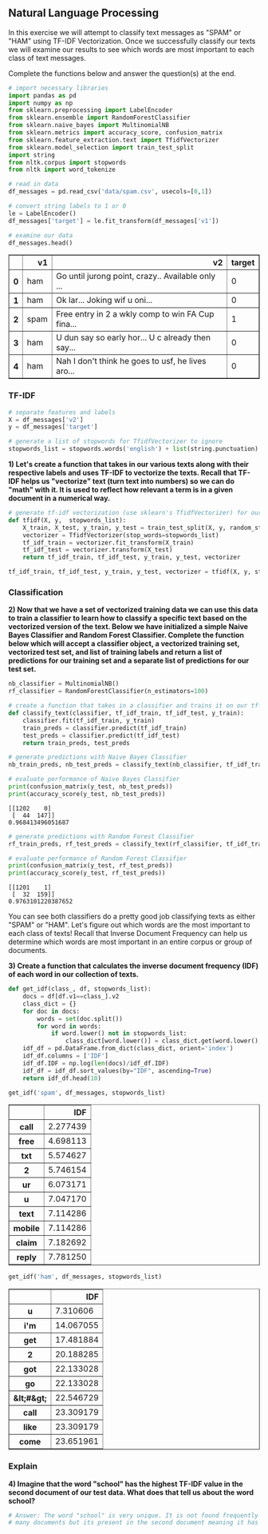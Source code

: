 ## Natural Language Processing

In this exercise we will attempt to classify text messages as "SPAM" or "HAM" using TF-IDF Vectorization. Once we successfully classify our texts we will examine our results to see which words are most important to each class of text messages. 

Complete the functions below and answer the question(s) at the end. 


```python
# import necessary libraries 
import pandas as pd
import numpy as np
from sklearn.preprocessing import LabelEncoder
from sklearn.ensemble import RandomForestClassifier
from sklearn.naive_bayes import MultinomialNB
from sklearn.metrics import accuracy_score, confusion_matrix
from sklearn.feature_extraction.text import TfidfVectorizer
from sklearn.model_selection import train_test_split
import string
from nltk.corpus import stopwords
from nltk import word_tokenize
```


```python
# read in data
df_messages = pd.read_csv('data/spam.csv', usecols=[0,1])

# convert string labels to 1 or 0 
le = LabelEncoder()
df_messages['target'] = le.fit_transform(df_messages['v1'])

# examine our data
df_messages.head()
```




<div>
<style scoped>
    .dataframe tbody tr th:only-of-type {
        vertical-align: middle;
    }

    .dataframe tbody tr th {
        vertical-align: top;
    }

    .dataframe thead th {
        text-align: right;
    }
</style>
<table border="1" class="dataframe">
  <thead>
    <tr style="text-align: right;">
      <th></th>
      <th>v1</th>
      <th>v2</th>
      <th>target</th>
    </tr>
  </thead>
  <tbody>
    <tr>
      <th>0</th>
      <td>ham</td>
      <td>Go until jurong point, crazy.. Available only ...</td>
      <td>0</td>
    </tr>
    <tr>
      <th>1</th>
      <td>ham</td>
      <td>Ok lar... Joking wif u oni...</td>
      <td>0</td>
    </tr>
    <tr>
      <th>2</th>
      <td>spam</td>
      <td>Free entry in 2 a wkly comp to win FA Cup fina...</td>
      <td>1</td>
    </tr>
    <tr>
      <th>3</th>
      <td>ham</td>
      <td>U dun say so early hor... U c already then say...</td>
      <td>0</td>
    </tr>
    <tr>
      <th>4</th>
      <td>ham</td>
      <td>Nah I don't think he goes to usf, he lives aro...</td>
      <td>0</td>
    </tr>
  </tbody>
</table>
</div>



### TF-IDF


```python
# separate features and labels 
X = df_messages['v2']
y = df_messages['target']

# generate a list of stopwords for TfidfVectorizer to ignore
stopwords_list = stopwords.words('english') + list(string.punctuation)
```

<b>1) Let's create a function that takes in our various texts along with their respective labels and uses TF-IDF to vectorize the texts.  Recall that TF-IDF helps us "vectorize" text (turn text into numbers) so we can do "math" with it.  It is used to reflect how relevant a term is in a given document in a numerical way. </b>


```python
# generate tf-idf vectorization (use sklearn's TfidfVectorizer) for our data
def tfidf(X, y,  stopwords_list): 
    X_train, X_test, y_train, y_test = train_test_split(X, y, random_state=42)
    vectorizer = TfidfVectorizer(stop_words=stopwords_list)
    tf_idf_train = vectorizer.fit_transform(X_train)
    tf_idf_test = vectorizer.transform(X_test)
    return tf_idf_train, tf_idf_test, y_train, y_test, vectorizer
```


```python
tf_idf_train, tf_idf_test, y_train, y_test, vectorizer = tfidf(X, y, stopwords_list)
```

### Classification

<b>2) Now that we have a set of vectorized training data we can use this data to train a classifier to learn how to classify a specific text based on the vectorized version of the text. Below we have initialized a simple Naive Bayes Classifier and Random Forest Classifier. Complete the function below which will accept a classifier object, a vectorized training set, vectorized test set, and list of training labels and return a list of predictions for our training set and a separate list of predictions for our test set.</b> 


```python
nb_classifier = MultinomialNB()
rf_classifier = RandomForestClassifier(n_estimators=100)
```


```python
# create a function that takes in a classifier and trains it on our tf-idf vectors and generates test and train predictiions
def classify_text(classifier, tf_idf_train, tf_idf_test, y_train):
    classifier.fit(tf_idf_train, y_train)
    train_preds = classifier.predict(tf_idf_train)
    test_preds = classifier.predict(tf_idf_test)
    return train_preds, test_preds
```


```python
# generate predictions with Naive Bayes Classifier
nb_train_preds, nb_test_preds = classify_text(nb_classifier, tf_idf_train, tf_idf_test, y_train)

# evaluate performance of Naive Bayes Classifier
print(confusion_matrix(y_test, nb_test_preds))
print(accuracy_score(y_test, nb_test_preds))
```

    [[1202    0]
     [  44  147]]
    0.968413496051687



```python
# generate predictions with Random Forest Classifier
rf_train_preds, rf_test_preds = classify_text(rf_classifier, tf_idf_train, tf_idf_test, y_train)

# evaluate performance of Random Forest Classifier
print(confusion_matrix(y_test, rf_test_preds))
print(accuracy_score(y_test, rf_test_preds))
```

    [[1201    1]
     [  32  159]]
    0.9763101220387652


You can see both classifiers do a pretty good job classifying texts as either "SPAM" or "HAM". Let's figure out which words are the most important to each class of texts! Recall that Inverse Document Frequency can help us determine which words are most important in an entire corpus or group of documents. 

<b>3) Create a function that calculates the inverse document frequency (IDF) of each word in our collection of texts.</b>


```python
def get_idf(class_, df, stopwords_list):
    docs = df[df.v1==class_].v2
    class_dict = {} 
    for doc in docs:
        words = set(doc.split())
        for word in words:
            if word.lower() not in stopwords_list: 
                class_dict[word.lower()] = class_dict.get(word.lower(), 0) + 1
    idf_df = pd.DataFrame.from_dict(class_dict, orient='index')
    idf_df.columns = ['IDF']
    idf_df.IDF = np.log(len(docs)/idf_df.IDF)
    idf_df = idf_df.sort_values(by="IDF", ascending=True)
    return idf_df.head(10)
```


```python
get_idf('spam', df_messages, stopwords_list)
```




<div>
<style scoped>
    .dataframe tbody tr th:only-of-type {
        vertical-align: middle;
    }

    .dataframe tbody tr th {
        vertical-align: top;
    }

    .dataframe thead th {
        text-align: right;
    }
</style>
<table border="1" class="dataframe">
  <thead>
    <tr style="text-align: right;">
      <th></th>
      <th>IDF</th>
    </tr>
  </thead>
  <tbody>
    <tr>
      <th>call</th>
      <td>2.277439</td>
    </tr>
    <tr>
      <th>free</th>
      <td>4.698113</td>
    </tr>
    <tr>
      <th>txt</th>
      <td>5.574627</td>
    </tr>
    <tr>
      <th>2</th>
      <td>5.746154</td>
    </tr>
    <tr>
      <th>ur</th>
      <td>6.073171</td>
    </tr>
    <tr>
      <th>u</th>
      <td>7.047170</td>
    </tr>
    <tr>
      <th>text</th>
      <td>7.114286</td>
    </tr>
    <tr>
      <th>mobile</th>
      <td>7.114286</td>
    </tr>
    <tr>
      <th>claim</th>
      <td>7.182692</td>
    </tr>
    <tr>
      <th>reply</th>
      <td>7.781250</td>
    </tr>
  </tbody>
</table>
</div>




```python
get_idf('ham', df_messages, stopwords_list)
```




<div>
<style scoped>
    .dataframe tbody tr th:only-of-type {
        vertical-align: middle;
    }

    .dataframe tbody tr th {
        vertical-align: top;
    }

    .dataframe thead th {
        text-align: right;
    }
</style>
<table border="1" class="dataframe">
  <thead>
    <tr style="text-align: right;">
      <th></th>
      <th>IDF</th>
    </tr>
  </thead>
  <tbody>
    <tr>
      <th>u</th>
      <td>7.310606</td>
    </tr>
    <tr>
      <th>i'm</th>
      <td>14.067055</td>
    </tr>
    <tr>
      <th>get</th>
      <td>17.481884</td>
    </tr>
    <tr>
      <th>2</th>
      <td>20.188285</td>
    </tr>
    <tr>
      <th>got</th>
      <td>22.133028</td>
    </tr>
    <tr>
      <th>go</th>
      <td>22.133028</td>
    </tr>
    <tr>
      <th>&amp;lt;#&amp;gt;</th>
      <td>22.546729</td>
    </tr>
    <tr>
      <th>call</th>
      <td>23.309179</td>
    </tr>
    <tr>
      <th>like</th>
      <td>23.309179</td>
    </tr>
    <tr>
      <th>come</th>
      <td>23.651961</td>
    </tr>
  </tbody>
</table>
</div>



### Explain
<b> 4) Imagine that the word "school" has the highest TF-IDF value in the second document of our test data. What does that tell us about the word school? </b>


```python
# Answer: The word "school" is very unique. It is not found frequently across 
# many documents but its present in the second document meaning it has significant importance to this document.
```

